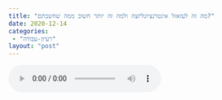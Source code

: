 ```yaml
---
title: "מה זה לעזאזל אינטרנציונליזצה ולמה זה יותר חשוב ממה שחשבתם?"
date: 2020-12-14
categories: 
 - "רעיון-עבודה"
layout: "post"
---
```


<audio controls src="https://www.podbean.com/site/EpisodeDownload/PBF4A089J7A5G" class=" wp-block-audio"></audio>
